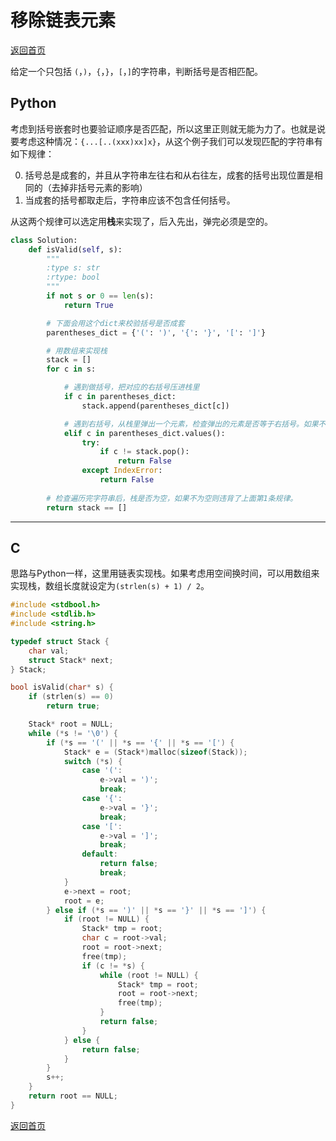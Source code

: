 # 移除链表元素
[返回首页](../README.md)

给定一个只包括 `(`，`)`，`{`，`}`，`[`，`]`的字符串，判断括号是否相匹配。
## Python
考虑到括号嵌套时也要验证顺序是否匹配，所以这里正则就无能为力了。也就是说要考虑这种情况：`{...[..(xxx)xx]x}`，从这个例子我们可以发现匹配的字符串有如下规律：

0. 括号总是成套的，并且从字符串左往右和从右往左，成套的括号出现位置是相同的（去掉非括号元素的影响）
0. 当成套的括号都取走后，字符串应该不包含任何括号。

从这两个规律可以选定用**栈**来实现了，后入先出，弹完必须是空的。
```python
class Solution:
    def isValid(self, s):
        """
        :type s: str
        :rtype: bool
        """
        if not s or 0 == len(s):
            return True

        # 下面会用这个dict来校验括号是否成套
        parentheses_dict = {'(': ')', '{': '}', '[': ']'}

        # 用数组来实现栈
        stack = []
        for c in s:

            # 遇到做括号，把对应的右括号压进栈里
            if c in parentheses_dict:
                stack.append(parentheses_dict[c])

            # 遇到右括号，从栈里弹出一个元素，检查弹出的元素是否等于右括号。如果不想等，则违背了上面第0条规律。
            elif c in parentheses_dict.values():
                try:
                    if c != stack.pop():
                        return False
                except IndexError:
                    return False
        
        # 检查遍历完字符串后，栈是否为空，如果不为空则违背了上面第1条规律。
        return stack == []
```
---

## C
思路与Python一样，这里用链表实现栈。如果考虑用空间换时间，可以用数组来实现栈，数组长度就设定为`(strlen(s) + 1) / 2`。
```c
#include <stdbool.h>
#include <stdlib.h>
#include <string.h>

typedef struct Stack {
    char val;
    struct Stack* next;
} Stack;

bool isValid(char* s) {
    if (strlen(s) == 0)
        return true;

    Stack* root = NULL;
    while (*s != '\0') {
        if (*s == '(' || *s == '{' || *s == '[') {
            Stack* e = (Stack*)malloc(sizeof(Stack));
            switch (*s) {
                case '(':
                    e->val = ')';
                    break;
                case '{':
                    e->val = '}';
                    break;
                case '[':
                    e->val = ']';
                    break;
                default:
                    return false;
                    break;
            }
            e->next = root;
            root = e;
        } else if (*s == ')' || *s == '}' || *s == ']') {
            if (root != NULL) {
                Stack* tmp = root;
                char c = root->val;
                root = root->next;
                free(tmp);
                if (c != *s) {
                    while (root != NULL) {
                        Stack* tmp = root;
                        root = root->next;
                        free(tmp);
                    }
                    return false;
                }
            } else {
                return false;
            }
        }
        s++;
    }
    return root == NULL;
}
```
[返回首页](../README.md)